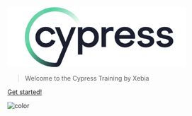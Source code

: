 <br/><br/>
![Cypress Logo](./images/cypress-v10-logo.png)

> Welcome to the Cypress Training by Xebia

[Get started!](/0-installation.md)

![color](#f0f0f0)
